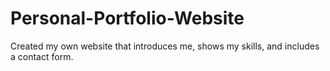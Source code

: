 # Personal-Portfolio-Website
Created my own website that introduces me, shows my skills, and includes a contact form.
